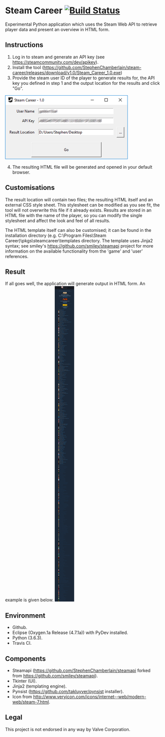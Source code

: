 Steam Career [![Build Status](https://travis-ci.org/StephenChamberlain/steam-career.svg?branch=master)](https://travis-ci.org/StephenChamberlain/steam-career)
========
Experimental Python application which uses the Steam Web API to retrieve player data and present an overview in HTML 
form.

## Instructions
1. Log in to steam and generate an API key (see https://steamcommunity.com/dev/apikey).
2. Install the tool (https://github.com/StephenChamberlain/steam-career/releases/download/v1.0/Steam_Career_1.0.exe)
3. Provide the steam user ID of the player to generate results for, the API key you
defined in step 1 and the output location for the results and click "Go".  

![User interface](/docs/ui.png?raw=true)  

4. The resulting HTML file will be generated and opened in your default browser.

## Customisations
The result location will contain two files; the resulting HTML itself and
an external CSS style sheet. This stylesheet can be modified as you see fit, the
tool will not overwrite this file if it already exists. Results are stored in an 
HTML file with the name of the player, so you can modify the single stylesheet and
affect the look and feel of all results.

The HTML template itself can also be customised; it can be found in the installation
directory (e.g. C:\Program Files\Steam Career)\pkgs\steamcareer\templates directory.
The template uses Jinja2 syntax; see smiley's https://github.com/smiley/steamapi 
project for more information on the available functionality from the 'game' and
'user' references.

## Result
If all goes well, the application will generate output in HTML form. 
An example is given below.
![Resulting HTML file](/docs/result.png?raw=true)

## Environment
- Github.
- Eclipse (Oxygen.1a Release (4.7.1a)) with PyDev installed.
- Python (3.6.3).
- Travis CI.

## Components
- Steamapi (https://github.com/StephenChamberlain/steamapi forked from https://github.com/smiley/steamapi).
- Tkinter (UI).
- Jinja2 (templating engine).
- Pynsist (https://github.com/takluyver/pynsist installer).
- Icon from http://www.veryicon.com/icons/internet--web/modern-web/steam-7.html.

## Legal
This project is not endorsed in any way by Valve Corporation.